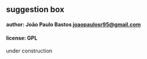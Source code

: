 ## suggestion box
####  author: João Paulo Bastos <joaopaulosr95@gmail.com>
#### license: GPL

under construction